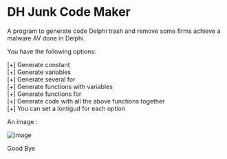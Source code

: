 DH Junk Code Maker
========

A program to generate code Delphi trash and remove some firms achieve a malware AV done in Delphi.<br>

You have the following options:<br>

[+] Generate constant<br>
[+] Generate variables<br>
[+] Generate several for<br>
[+] Generate functions with variables<br>
[+] Generate functions for<br>
[+] Generate code with all the above functions together<br>
[+] You can set a lontigud for each option<br>

An image : <br>

![image](http://doddyhackman.webcindario.com/images/dhjunkcodemaker.jpg)

Good Bye<br>
